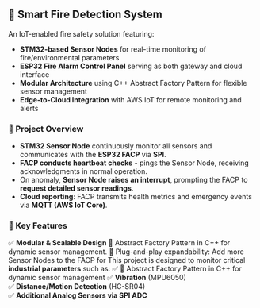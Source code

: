 ## 🚨 Smart Fire Detection System
An IoT-enabled fire safety solution featuring:
- **STM32-based Sensor Nodes** for real-time monitoring of fire/environmental parameters
- **ESP32 Fire Alarm Control Panel** serving as both gateway and cloud interface
- **Modular Architecture** using C++ Abstract Factory Pattern for flexible sensor management
- **Edge-to-Cloud Integration** with AWS IoT for remote monitoring and alerts

### 📌 Project Overview
- **STM32 Sensor Node** continuously monitor all sensors and communicates with the **ESP32 FACP** via **SPI**.
- **FACP conducts heartbeat checks** - pings the Sensor Node, receiving acknowledgments in normal operation.
- On anomaly, **Sensor Node raises an interrupt**, prompting the FACP to **request detailed sensor readings**.
- **Cloud reporting**: FACP transmits health metrics and emergency events via **MQTT (AWS IoT Core)**.

### 🔧 Key Features
✅ **Modular & Scalable Design**
🔹 Abstract Factory Pattern in C++ for dynamic sensor management.
🔹 Plug-and-play expandability: Add more Sensor Nodes to the FACP for 
This project is designed to monitor critical **industrial parameters** such as:
✅ 🔹 Abstract Factory Pattern in C++ for dynamic sensor management
✅ **Vibration** (MPU6050)  
✅ **Distance/Motion Detection** (HC-SR04)  
✅ **Additional Analog Sensors via SPI ADC**  
